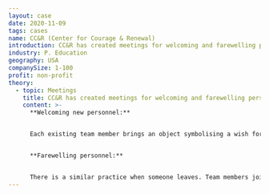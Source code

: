 ```yaml
---
layout: case
date: 2020-11-09
tags: cases
name: CC&R (Center for Courage & Renewal)
introduction: CC&R has created meetings for welcoming and farewelling personnel.
industry: P. Education
geography: USA
companySize: 1-100
profit: non-profit
theory:
  - topic: Meetings
    title: CC&R has created meetings for welcoming and farewelling personnel.
    content: >-
      **Welcoming new personnel:**


      Each existing team member brings an object symbolising a wish for their new colleague. They present it, and share their wish. This celebrates the newcomer, and makes him or her feel welcome. It also serves existing team members. They too get to know each other at a deeper level. 


      **Farewelling personnel:**


      There is a similar practice when someone leaves. Team members join in a meal with the departing colleague. Everybody prepares a personal story about that person and the organization. The stories celebrate the person who is leaving. But again, they reveal just as much about the storyteller.
---
```

